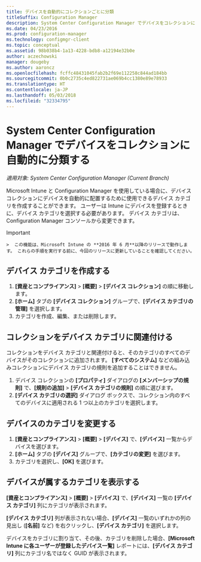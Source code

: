 ```yaml
---
title: デバイスを自動的にコレクションごとに分類
titleSuffix: Configuration Manager
description: System Center Configuration Manager でデバイスをコレクションに自動的に分類します。
ms.date: 04/23/2016
ms.prod: configuration-manager
ms.technology: configmgr-client
ms.topic: conceptual
ms.assetid: 98b038b4-1a13-4228-bdb8-a12194e32b0e
author: aczechowski
manager: dougeby
ms.author: aaroncz
ms.openlocfilehash: fcffc48431045fab2b2f69e112258c844ad184bb
ms.sourcegitcommit: 0b0c2735c4ed822731ae069b4cc1380e89e78933
ms.translationtype: HT
ms.contentlocale: ja-JP
ms.lasthandoff: 05/03/2018
ms.locfileid: "32334795"
---
```

# <a name="automatically-categorize-devices-into-collections-with-system-center-configuration-manager"></a>System Center Configuration Manager でデバイスをコレクションに自動的に分類する

*適用対象: System Center Configuration Manager (Current Branch)*

Microsoft Intune と Configuration Manager を使用している場合に、デバイス コレクションにデバイスを自動的に配置するために使用できるデバイス カテゴリを作成することができます。 ユーザーは Intune にデバイスを登録するときに、デバイス カテゴリを選択する必要があります。 デバイス カテゴリは、Configuration Manager コンソールから変更できます。

> [!IMPORTANT]  
    >  この機能は、Microsoft Intune の **2016 年 6 月**以降のリリースで動作します。 これらの手順を実行する前に、今回のリリースに更新していることを確認してください。

## <a name="create-device-categories"></a>デバイス カテゴリを作成する

1.  **[資産とコンプライアンス]** > **[概要]** > **[デバイス コレクション]** の順に移動します。
2.  **[ホーム]** タブの **[デバイス コレクション]** グループで、**[デバイス カテゴリの管理]** を選択します。
3.  カテゴリを作成、編集、または削除します。

## <a name="associate-a-collection-with-a-device-category"></a>コレクションをデバイス カテゴリに関連付ける

コレクションをデバイス カテゴリと関連付けると、そのカテゴリのすべてのデバイスがそのコレクションに追加されます。 **[すべてのシステム]** などの組み込みコレクションにデバイス カテゴリの規則を追加することはできません。

1.  デバイス コレクションの **[プロパティ]** ダイアログの **[メンバーシップの規則]** で、**[規則の追加]** > **[デバイス カテゴリの規則]** の順に選びます。
2.  **[デバイス カテゴリの選択]** ダイアログ ボックスで、コレクション内のすべてのデバイスに適用される 1 つ以上のカテゴリを選択します。

## <a name="change-the-category-of-a-device"></a>デバイスのカテゴリを変更する

1.  **[資産とコンプライアンス]** > **[概要]** > **[デバイス]** で、**[デバイス]** 一覧からデバイスを選びます。
2.  **[ホーム]** タブの **[デバイス]** グループで、**[カテゴリの変更]** を選びます。
3.  カテゴリを選択し、**[OK]** を選びます。

## <a name="view-which-category-a-device-belongs-to"></a>デバイスが属するカテゴリを表示する

**[資産とコンプライアンス]** > **[概要]** > **[デバイス]** で、**[デバイス]** 一覧の **[デバイス カテゴリ]** 列にカテゴリが表示されます。

**[デバイス カテゴリ]** 列が表示されない場合、**[デバイス]** 一覧のいずれかの列の見出し (**[名前]** など) を右クリックし、**[デバイス カテゴリ]** を選択します。

デバイスをカテゴリに割り当て、その後、カテゴリを削除した場合、**[Microsoft Intune に各ユーザーが登録したデバイス一覧]** レポートには、**[デバイス カテゴリ]** 列にカテゴリ名ではなく GUID が表示されます。
